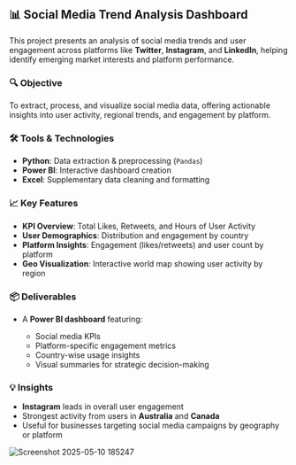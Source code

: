 
## 📊 Social Media Trend Analysis Dashboard

This project presents an analysis of social media trends and user engagement across platforms like **Twitter**, **Instagram**, and **LinkedIn**, helping identify emerging market interests and platform performance.

### 🔍 Objective

To extract, process, and visualize social media data, offering actionable insights into user activity, regional trends, and engagement by platform.

### 🛠️ Tools & Technologies

* **Python**: Data extraction & preprocessing (`Pandas`)
* **Power BI**: Interactive dashboard creation
* **Excel**: Supplementary data cleaning and formatting

### 📈 Key Features

* **KPI Overview**: Total Likes, Retweets, and Hours of User Activity
* **User Demographics**: Distribution and engagement by country
* **Platform Insights**: Engagement (likes/retweets) and user count by platform
* **Geo Visualization**: Interactive world map showing user activity by region

### 📦 Deliverables

* A **Power BI dashboard** featuring:

  * Social media KPIs
  * Platform-specific engagement metrics
  * Country-wise usage insights
  * Visual summaries for strategic decision-making

### 💡 Insights

* **Instagram** leads in overall user engagement
* Strongest activity from users in **Australia** and **Canada**
* Useful for businesses targeting social media campaigns by geography or platform

![Screenshot 2025-05-10 185247](https://github.com/user-attachments/assets/77e2cbe0-6922-494a-b4ec-7819a6bf8236)


